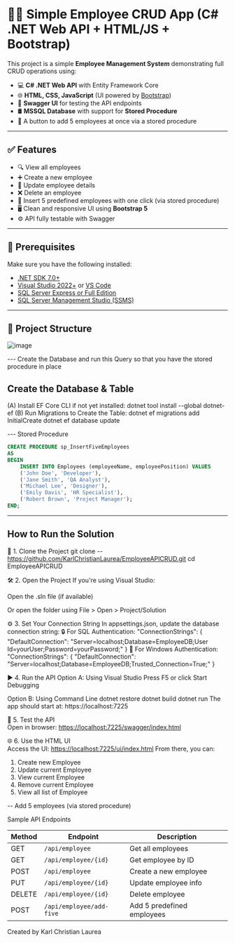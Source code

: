 # 🧑‍💼 Simple Employee CRUD App (C# .NET Web API + HTML/JS + Bootstrap)

This project is a simple **Employee Management System** demonstrating full CRUD operations using:

- 💻 **C# .NET Web API** with Entity Framework Core
- 🌐 **HTML, CSS, JavaScript** (UI powered by [Bootstrap](https://getbootstrap.com/))
- 🧪 **Swagger UI** for testing the API endpoints
- 🛢️ **MSSQL Database** with support for **Stored Procedure**
- 🔘 A button to add 5 employees at once via a stored procedure

---

## ✅ Features

- 🔍 View all employees
- ➕ Create a new employee
- 📝 Update employee details
- ❌ Delete an employee
- 🧩 Insert 5 predefined employees with one click (via stored procedure)
- 🖥️ Clean and responsive UI using **Bootstrap 5**
- ⚙️ API fully testable with Swagger

---

## 🧰 Prerequisites

Make sure you have the following installed:

- [.NET SDK 7.0+](https://dotnet.microsoft.com/en-us/download)
- [Visual Studio 2022+](https://visualstudio.microsoft.com/) or [VS Code](https://code.visualstudio.com/)
- [SQL Server Express or Full Edition](https://www.microsoft.com/en-us/sql-server/sql-server-downloads)
- [SQL Server Management Studio (SSMS)](https://learn.microsoft.com/en-us/sql/ssms/download-sql-server-management-studio-ssms)

---
## 📁 Project Structure
![image](https://github.com/user-attachments/assets/36aa50ec-60ed-4950-81c8-998ec8468fe3)


--- Create the Database and run this Query so that you have the stored procedure in place
## Create the Database & Table
(A) Install EF Core CLI if not yet installed:
dotnet tool install --global dotnet-ef
(B) Run Migrations to Create the Table:
dotnet ef migrations add InitialCreate
dotnet ef database update

--- Stored Procedure
```sql
CREATE PROCEDURE sp_InsertFiveEmployees
AS
BEGIN
    INSERT INTO Employees (employeeName, employeePosition) VALUES 
    ('John Doe', 'Developer'),
    ('Jane Smith', 'QA Analyst'),
    ('Michael Lee', 'Designer'),
    ('Emily Davis', 'HR Specialist'),
    ('Robert Brown', 'Project Manager');
END;
```
---
## How to Run the Solution
🔧 1. Clone the Project
git clone -- https://github.com/KarlChristianLaurea/EmployeeAPICRUD.git
cd EmployeeAPICRUD

🛠️ 2. Open the Project
If you're using Visual Studio:

Open the .sln file (if available)

Or open the folder using File > Open > Project/Solution

⚙️ 3. Set Your Connection String
In appsettings.json, update the database connection string:
🔒 For SQL Authentication:
"ConnectionStrings": {
  "DefaultConnection": "Server=localhost;Database=EmployeeDB;User Id=yourUser;Password=yourPassword;"
}
🧾 For Windows Authentication:
"ConnectionStrings": {
  "DefaultConnection": "Server=localhost;Database=EmployeeDB;Trusted_Connection=True;"
}

▶️ 4. Run the API
Option A: Using Visual Studio
Press F5 or click Start Debugging

Option B: Using Command Line
dotnet restore
dotnet build
dotnet run
The app should start at:
https://localhost:7225

🧪 5. Test the API  
Open in browser: [https://localhost:7225/swagger/index.html](https://localhost:7225/swagger/index.html)

🌐 6. Use the HTML UI  
Access the UI: [https://localhost:7225/ui/index.html](https://localhost:7225/ui/index.html)
From there, you can:
1. Create new Employee
2. Update current Employee
3. View current Employee
4. Remove current Employee
5. View all list of Employee

-- Add 5 employees (via stored procedure)

Sample API Endpoints

| Method | Endpoint                 | Description                |
| ------ | ------------------------ | -------------------------- |
| GET    | `/api/employee`          | Get all employees          |
| GET    | `/api/employee/{id}`     | Get employee by ID         |
| POST   | `/api/employee`          | Create a new employee      |
| PUT    | `/api/employee/{id}`     | Update employee info       |
| DELETE | `/api/employee/{id}`     | Delete employee            |
| POST   | `/api/employee/add-five` | Add 5 predefined employees |

Created by Karl Christian Laurea



